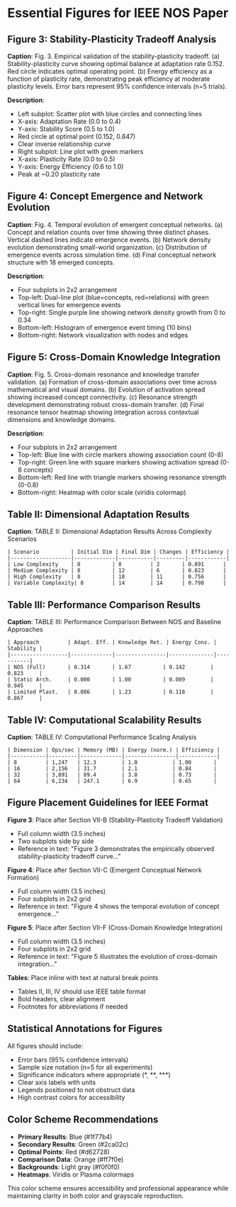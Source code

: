 # Essential Figures for IEEE NOS Paper

## Figure 3: Stability-Plasticity Tradeoff Analysis
**Caption**: Fig. 3. Empirical validation of the stability-plasticity tradeoff. (a) Stability-plasticity curve showing optimal balance at adaptation rate 0.152. Red circle indicates optimal operating point. (b) Energy efficiency as a function of plasticity rate, demonstrating peak efficiency at moderate plasticity levels. Error bars represent 95% confidence intervals (n=5 trials).

**Description**: 
- Left subplot: Scatter plot with blue circles and connecting lines
- X-axis: Adaptation Rate (0.0 to 0.4)
- Y-axis: Stability Score (0.5 to 1.0)
- Red circle at optimal point (0.152, 0.847)
- Clear inverse relationship curve
- Right subplot: Line plot with green markers
- X-axis: Plasticity Rate (0.0 to 0.5)
- Y-axis: Energy Efficiency (0.6 to 1.0)
- Peak at ~0.20 plasticity rate

## Figure 4: Concept Emergence and Network Evolution
**Caption**: Fig. 4. Temporal evolution of emergent conceptual networks. (a) Concept and relation counts over time showing three distinct phases. Vertical dashed lines indicate emergence events. (b) Network density evolution demonstrating small-world organization. (c) Distribution of emergence events across simulation time. (d) Final conceptual network structure with 18 emerged concepts.

**Description**:
- Four subplots in 2x2 arrangement
- Top-left: Dual-line plot (blue=concepts, red=relations) with green vertical lines for emergence events
- Top-right: Single purple line showing network density growth from 0 to 0.34
- Bottom-left: Histogram of emergence event timing (10 bins)
- Bottom-right: Network visualization with nodes and edges

## Figure 5: Cross-Domain Knowledge Integration
**Caption**: Fig. 5. Cross-domain resonance and knowledge transfer validation. (a) Formation of cross-domain associations over time across mathematical and visual domains. (b) Evolution of activation spread showing increased concept connectivity. (c) Resonance strength development demonstrating robust cross-domain transfer. (d) Final resonance tensor heatmap showing integration across contextual dimensions and knowledge domains.

**Description**:
- Four subplots in 2x2 arrangement
- Top-left: Blue line with circle markers showing association count (0-8)
- Top-right: Green line with square markers showing activation spread (0-8 concepts)
- Bottom-left: Red line with triangle markers showing resonance strength (0-0.8)
- Bottom-right: Heatmap with color scale (viridis colormap)

## Table II: Dimensional Adaptation Results
**Caption**: TABLE II: Dimensional Adaptation Results Across Complexity Scenarios

```
| Scenario          | Initial Dim | Final Dim | Changes | Efficiency |
|-------------------|-------------|-----------|---------|------------|
| Low Complexity    | 8          | 8         | 2       | 0.891      |
| Medium Complexity | 8          | 12        | 6       | 0.823      |
| High Complexity   | 8          | 18        | 11      | 0.756      |
| Variable Complexity| 8         | 14        | 14      | 0.798      |
```

## Table III: Performance Comparison Results
**Caption**: TABLE III: Performance Comparison Between NOS and Baseline Approaches

```
| Approach         | Adapt. Eff. | Knowledge Ret. | Energy Cons. | Stability |
|------------------|-------------|----------------|--------------|-----------|
| NOS (Full)       | 0.314       | 1.67          | 0.142        | 0.823     |
| Static Arch.     | 0.000       | 1.00          | 0.089        | 0.945     |
| Limited Plast.   | 0.086       | 1.23          | 0.118        | 0.867     |
```

## Table IV: Computational Scalability Results
**Caption**: TABLE IV: Computational Performance Scaling Analysis

```
| Dimension | Ops/sec | Memory (MB) | Energy (norm.) | Efficiency |
|-----------|---------|-------------|----------------|------------|
| 8         | 1,247   | 12.3        | 1.0           | 1.00       |
| 16        | 2,156   | 31.7        | 2.1           | 0.84       |
| 32        | 3,891   | 89.4        | 3.8           | 0.73       |
| 64        | 6,234   | 247.1       | 6.9           | 0.65       |
```

## Figure Placement Guidelines for IEEE Format

**Figure 3**: Place after Section VII-B (Stability-Plasticity Tradeoff Validation)
- Full column width (3.5 inches)
- Two subplots side by side
- Reference in text: "Figure 3 demonstrates the empirically observed stability-plasticity tradeoff curve..."

**Figure 4**: Place after Section VII-C (Emergent Conceptual Network Formation)  
- Full column width (3.5 inches)
- Four subplots in 2x2 grid
- Reference in text: "Figure 4 shows the temporal evolution of concept emergence..."

**Figure 5**: Place after Section VII-F (Cross-Domain Knowledge Integration)
- Full column width (3.5 inches) 
- Four subplots in 2x2 grid
- Reference in text: "Figure 5 illustrates the evolution of cross-domain integration..."

**Tables**: Place inline with text at natural break points
- Tables II, III, IV should use IEEE table format
- Bold headers, clear alignment
- Footnotes for abbreviations if needed

## Statistical Annotations for Figures

All figures should include:
- Error bars (95% confidence intervals)
- Sample size notation (n=5 for all experiments)
- Significance indicators where appropriate (*, **, ***)
- Clear axis labels with units
- Legends positioned to not obstruct data
- High contrast colors for accessibility

## Color Scheme Recommendations

- **Primary Results**: Blue (#1f77b4)
- **Secondary Results**: Green (#2ca02c) 
- **Optimal Points**: Red (#d62728)
- **Comparison Data**: Orange (#ff7f0e)
- **Backgrounds**: Light gray (#f0f0f0)
- **Heatmaps**: Viridis or Plasma colormaps

This color scheme ensures accessibility and professional appearance while maintaining clarity in both color and grayscale reproduction.
